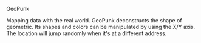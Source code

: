 GeoPunk

Mapping data with the real world. GeoPunk deconstructs the shape of geometric. 
Its shapes and colors can be manipulated by using the X/Y axis. 
The location will jump randomly when it's at a different address. 